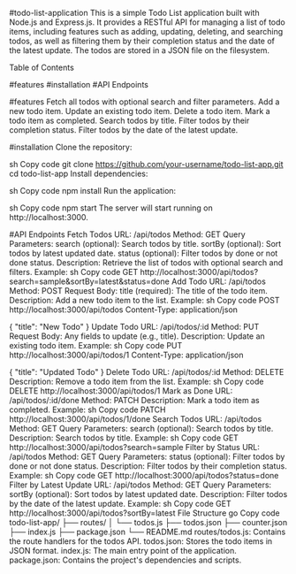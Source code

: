 #todo-list-application
This is a simple Todo List application built with Node.js and Express.js. It provides a RESTful API for managing a list of todo items, including features such as adding, updating, deleting, and searching todos, as well as filtering them by their completion status and the date of the latest update. The todos are stored in a JSON file on the filesystem.

Table of Contents

#features
#installation
#API Endpoints

#features
Fetch all todos with optional search and filter parameters.
Add a new todo item.
Update an existing todo item.
Delete a todo item.
Mark a todo item as completed.
Search todos by title.
Filter todos by their completion status.
Filter todos by the date of the latest update.

#installation
Clone the repository:

sh
Copy code
git clone https://github.com/your-username/todo-list-app.git
cd todo-list-app
Install dependencies:

sh
Copy code
npm install
Run the application:

sh
Copy code
npm start
The server will start running on http://localhost:3000.

#API Endpoints
Fetch Todos
URL: /api/todos
Method: GET
Query Parameters:
search (optional): Search todos by title.
sortBy (optional): Sort todos by latest updated date.
status (optional): Filter todos by done or not done status.
Description: Retrieve the list of todos with optional search and filters.
Example:
sh
Copy code
GET http://localhost:3000/api/todos?search=sample&sortBy=latest&status=done
Add Todo
URL: /api/todos
Method: POST
Request Body:
title (required): The title of the todo item.
Description: Add a new todo item to the list.
Example:
sh
Copy code
POST http://localhost:3000/api/todos
Content-Type: application/json

{
  "title": "New Todo"
}
Update Todo
URL: /api/todos/:id
Method: PUT
Request Body:
Any fields to update (e.g., title).
Description: Update an existing todo item.
Example:
sh
Copy code
PUT http://localhost:3000/api/todos/1
Content-Type: application/json

{
  "title": "Updated Todo"
}
Delete Todo
URL: /api/todos/:id
Method: DELETE
Description: Remove a todo item from the list.
Example:
sh
Copy code
DELETE http://localhost:3000/api/todos/1
Mark as Done
URL: /api/todos/:id/done
Method: PATCH
Description: Mark a todo item as completed.
Example:
sh
Copy code
PATCH http://localhost:3000/api/todos/1/done
Search Todos
URL: /api/todos
Method: GET
Query Parameters:
search (optional): Search todos by title.
Description: Search todos by title.
Example:
sh
Copy code
GET http://localhost:3000/api/todos?search=sample
Filter by Status
URL: /api/todos
Method: GET
Query Parameters:
status (optional): Filter todos by done or not done status.
Description: Filter todos by their completion status.
Example:
sh
Copy code
GET http://localhost:3000/api/todos?status=done
Filter by Latest Update
URL: /api/todos
Method: GET
Query Parameters:
sortBy (optional): Sort todos by latest updated date.
Description: Filter todos by the date of the latest update.
Example:
sh
Copy code
GET http://localhost:3000/api/todos?sortBy=latest
File Structure
go
Copy code
todo-list-app/
├── routes/
│   └── todos.js
├── todos.json
├── counter.json
├── index.js
├── package.json
└── README.md
routes/todos.js: Contains the route handlers for the todos API.
todos.json: Stores the todo items in JSON format.
index.js: The main entry point of the application.
package.json: Contains the project's dependencies and scripts.
